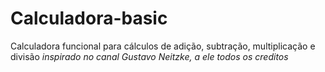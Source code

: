 # Calculadora-basic
Calculadora funcional para cálculos de adição, subtração, multiplicação e divisão 
*inspirado no canal Gustavo Neitzke, a ele todos os creditos* 
